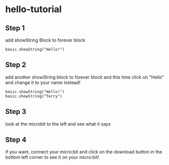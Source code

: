 # hello-tutorial

## Step 1

add showString Block to forever block

```blocks
basic.showString("Hello!")
```

## Step 2

add another showString block to forever block and this time click on "Hello" and change it to your name instead!

```blocks
basic.showString("Hello!")
basic.showString("Terry")
```
## Step 3

look at the microbit to the left and see what it says

## Step 4

if you want, connect your micro:bit and click on the download button in the bottom left corner to see it on your micro:bit!

<script src="https://makecode.com/gh-pages-embed.js"></script><script>makeCodeRender("{{ site.makecode.home_url }}", "{{ site.github.owner_name }}/{{ site.github.repository_name }}");</script>